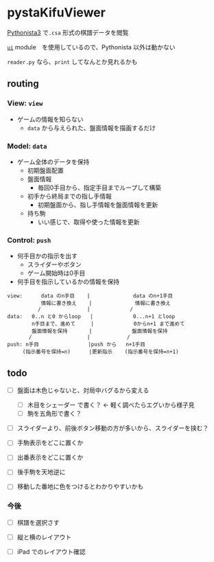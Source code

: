 # pystaKifuViewer


[Pythonista3](http://omz-software.com/pythonista/) で`.csa` 形式の棋譜データを閲覧


[`ui`](http://omz-software.com/pythonista/docs/ios/ui.html) module　を使用しているので、Pythonista 以外は動かない


`reader.py` なら、`print` してなんとか見れるかも


## routing


### View: `view`

- ゲームの情報を知らない
  - `data` から与えられた、盤面情報を描画するだけ

### Model: `data`

- ゲーム全体のデータを保持
  - 初期盤面配置
  - 盤面情報
    - 毎回0手目から、指定手目までループして構築
  - 初手から終局までの指し手情報
    - 初期盤面から、指し手情報を盤面情報を更新
  - 持ち駒
    - いい感じで、取得や使った情報を更新

### Control: `push`
    
- 何手目かの指示を出す
  - スライダーやボタン
  - ゲーム開始時は0手目
- 何手目を指示しているかの情報を保持



```
view:      data のn手目    |              data のn+1手目
           情報に書き換え    |              情報に書き換え
          /               |             /
data:   0..n と0 からloop   |             0...n+1 とloop
        n手目まで、進めて     |             0からn+1 まで進めて
        盤面情報を保持       |             盤面情報を保持
       /                  |            /
push: n手目                |push から   n+1手目
     (指示番号を保持=n)      |更新指示    (指示番号を保持=n+1)

```


## todo


- [ ] 盤面は木色じゃないと、対局中バグるから変える
  - [ ] 木目をシェーダー で書く？ <- 軽く調べたらエグいから様子見
  - [ ] 駒を五角形で書く？
- [ ] スライダーより、前後ボタン移動の方が多いから、スライダーを挟む？
- [ ] 手駒表示をどこに置くか
- [ ] 出番表示をどこに置くか
- [ ] 後手駒を天地逆に
- [ ] 移動した番地に色をつけるとわかりやすいかも


### 今後
- [ ] 棋譜を選択さす
- [ ] 縦と横のレイアウト
- [ ] iPad でのレイアウト確認

